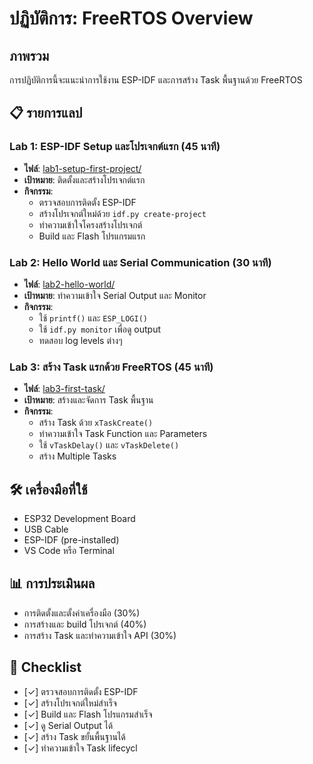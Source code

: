 # ปฏิบัติการ: FreeRTOS Overview

## ภาพรวม
การปฏิบัติการนี้จะแนะนำการใช้งาน ESP-IDF และการสร้าง Task พื้นฐานด้วย FreeRTOS

## 📋 รายการแลป

### Lab 1: ESP-IDF Setup และโปรเจกต์แรก (45 นาที)
- **ไฟล์**: [lab1-setup-first-project/](lab1-setup-first-project/)
- **เป้าหมาย**: ติดตั้งและสร้างโปรเจกต์แรก
- **กิจกรรม**:
  - ตรวจสอบการติดตั้ง ESP-IDF
  - สร้างโปรเจกต์ใหม่ด้วย `idf.py create-project`
  - ทำความเข้าใจโครงสร้างโปรเจกต์
  - Build และ Flash โปรแกรมแรก

### Lab 2: Hello World และ Serial Communication (30 นาที)
- **ไฟล์**: [lab2-hello-world/](lab2-hello-world/)
- **เป้าหมาย**: ทำความเข้าใจ Serial Output และ Monitor
- **กิจกรรม**:
  - ใช้ `printf()` และ `ESP_LOGI()`
  - ใช้ `idf.py monitor` เพื่อดู output
  - ทดสอบ log levels ต่างๆ

### Lab 3: สร้าง Task แรกด้วย FreeRTOS (45 นาที)
- **ไฟล์**: [lab3-first-task/](lab3-first-task/)
- **เป้าหมาย**: สร้างและจัดการ Task พื้นฐาน
- **กิจกรรม**:
  - สร้าง Task ด้วย `xTaskCreate()`
  - ทำความเข้าใจ Task Function และ Parameters
  - ใช้ `vTaskDelay()` และ `vTaskDelete()`
  - สร้าง Multiple Tasks

## 🛠️ เครื่องมือที่ใช้
- ESP32 Development Board
- USB Cable
- ESP-IDF (pre-installed)
- VS Code หรือ Terminal

## 📊 การประเมินผล
- การติดตั้งและตั้งค่าเครื่องมือ (30%)
- การสร้างและ build โปรเจกต์ (40%)
- การสร้าง Task และทำความเข้าใจ API (30%)

## 📝 Checklist
- [✓] ตรวจสอบการติดตั้ง ESP-IDF
- [✓] สร้างโปรเจกต์ใหม่สำเร็จ
- [✓] Build และ Flash โปรแกรมสำเร็จ
- [✓] ดู Serial Output ได้
- [✓] สร้าง Task ขยั้นพื้นฐานได้
- [✓] ทำความเข้าใจ Task lifecycl

